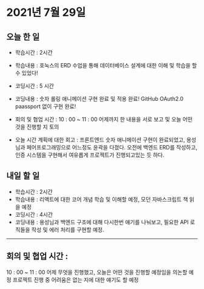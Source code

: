 # 2021년 7월 29일

## 오늘 한 일

- 학습시간 : 2시간
- 학습내용 :
  호눅스의 ERD 수업을 통해 데이터베이스 설계에 대한 이해 및 학습을 할 수 있었다!
- 코딩시간 : 5 시간
- 코딩내용 :
  숫자 롤링 애니메이션 구현 완료 및 적용 완료!
  GitHub OAuth2.0 paassport 없이 구현 완료!

- 회의 및 협업 시간 :
  10 : 00 ~ 11 : 00 어제까지 한 내용을 서로 보고 및 오늘 어떤 것을 진행할 지 토의

- 오늘 시간 계획에 대한 회고 :
  프론트엔드 숫자 애니메이션 구현이 완료되었고, 용성님과 페어프로그래밍으로 어느정도 윤곽을 다졌다.
  오전에 백엔드 ERD를 작성하고, 인증 시스템을 구현해서 여유롭게 프로젝트가 진행되고있는 듯 하다.

## 내일 할 일

- 학습시간 : 2시간
- 학습내용 :
  리액트에 대한 코어 개념 학습 및 이해할 예정, 모던 자바스크립트 책 읽을 예정
- 코딩시간 : 4시간
- 코딩내용 :
  용성님과 백엔드 구조에 대해 다시한번 얘기를 나눠보고, 필요한 API 로직들을 작성 및 에러 처리를 구현할 예정.

---

## 회의 및 협업 시간 :

10 : 00 ~ 11 : 00 어제 무엇을 진행했고, 오늘은 어떤 것을 진행할 예정임을 의논할 예정 프로젝트 진행 중 어려움은 없는 지에 대한 얘기도 할 예정
